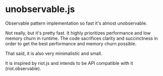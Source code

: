 # unobservable.js
Observable pattern implementation so fast it's almost unobservable.

Not really, but it's pretty fast. It highly prioritizes performance and low memory churn in runtime. The code sacrifices clarity and succinctness in order to get the best performance and memory churn possible.

That said, it is also very minimalistic and small.

It is inspired by riot.js and intends to be API compatible with it (riot.observable).
